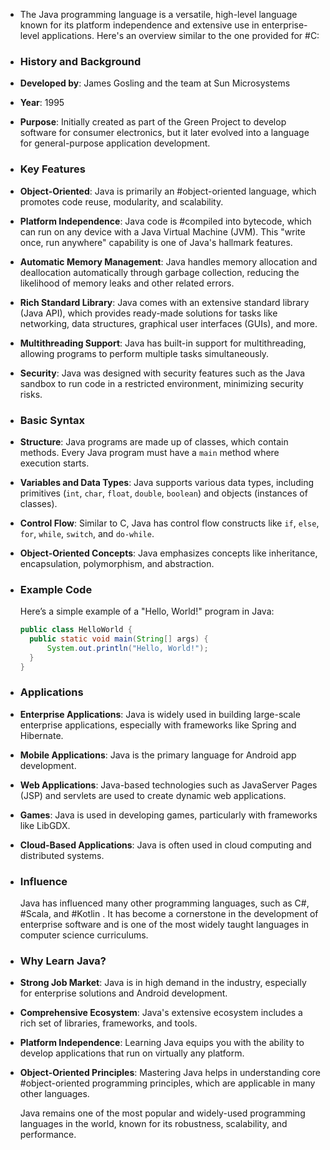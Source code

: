 - The Java programming language is a versatile, high-level language known for its platform independence and extensive use in enterprise-level applications. Here's an overview similar to the one provided for #C:
- ### **History and Background**
- **Developed by**: James Gosling and the team at Sun Microsystems
- **Year**: 1995
- **Purpose**: Initially created as part of the Green Project to develop software for consumer electronics, but it later evolved into a language for general-purpose application development.
- ### **Key Features**
- **Object-Oriented**: Java is primarily an #object-oriented language, which promotes code reuse, modularity, and scalability.
- **Platform Independence**: Java code is #compiled into bytecode, which can run on any device with a Java Virtual Machine (JVM). This "write once, run anywhere" capability is one of Java's hallmark features.
- **Automatic Memory Management**: Java handles memory allocation and deallocation automatically through garbage collection, reducing the likelihood of memory leaks and other related errors.
- **Rich Standard Library**: Java comes with an extensive standard library (Java API), which provides ready-made solutions for tasks like networking, data structures, graphical user interfaces (GUIs), and more.
- **Multithreading Support**: Java has built-in support for multithreading, allowing programs to perform multiple tasks simultaneously.
- **Security**: Java was designed with security features such as the Java sandbox to run code in a restricted environment, minimizing security risks.
- ### **Basic Syntax**
- **Structure**: Java programs are made up of classes, which contain methods. Every Java program must have a `main` method where execution starts.
- **Variables and Data Types**: Java supports various data types, including primitives (`int`, `char`, `float`, `double`, `boolean`) and objects (instances of classes).
- **Control Flow**: Similar to C, Java has control flow constructs like `if`, `else`, `for`, `while`, `switch`, and `do-while`.
- **Object-Oriented Concepts**: Java emphasizes concepts like inheritance, encapsulation, polymorphism, and abstraction.
- ### **Example Code**
  Here’s a simple example of a "Hello, World!" program in Java:
  
  ```java
  public class HelloWorld {
    public static void main(String[] args) {
        System.out.println("Hello, World!");
    }
  }
  ```
- ### **Applications**
- **Enterprise Applications**: Java is widely used in building large-scale enterprise applications, especially with frameworks like Spring and Hibernate.
- **Mobile Applications**: Java is the primary language for Android app development.
- **Web Applications**: Java-based technologies such as JavaServer Pages (JSP) and servlets are used to create dynamic web applications.
- **Games**: Java is used in developing games, particularly with frameworks like LibGDX.
- **Cloud-Based Applications**: Java is often used in cloud computing and distributed systems.
- ### **Influence**
  Java has influenced many other programming languages, such as C#, #Scala, and #Kotlin . It has become a cornerstone in the development of enterprise software and is one of the most widely taught languages in computer science curriculums.
- ### **Why Learn Java?**
- **Strong Job Market**: Java is in high demand in the industry, especially for enterprise solutions and Android development.
- **Comprehensive Ecosystem**: Java's extensive ecosystem includes a rich set of libraries, frameworks, and tools.
- **Platform Independence**: Learning Java equips you with the ability to develop applications that run on virtually any platform.
- **Object-Oriented Principles**: Mastering Java helps in understanding core #object-oriented programming principles, which are applicable in many other languages.
  
  Java remains one of the most popular and widely-used programming languages in the world, known for its robustness, scalability, and performance.